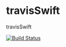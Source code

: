 # travisSwift
travisSwift

[![Build Status](https://travis-ci.org/fozoglu/travisSwift.svg?branch=master)](https://travis-ci.org/fozoglu/travisSwift)
